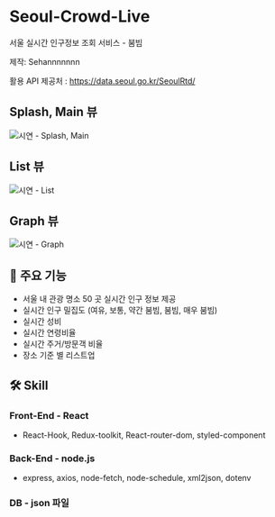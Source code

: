 # Seoul-Crowd-Live
서울 실시간 인구정보 조회 서비스 - 붐빔

제작: Sehannnnnnn

활용 API 제공처 : https://data.seoul.go.kr/SeoulRtd/

## Splash, Main 뷰 <br>
![시연 - Splash, Main](https://github.com/Sehannnnnnn/Seoul-Crowd-Live/assets/79133770/53ce4680-e87f-40c8-b183-bc8c3be5301d)

## List 뷰 <br>
![시연 - List](https://github.com/Sehannnnnnn/Seoul-Crowd-Live/assets/79133770/151b79b8-8993-4afb-88ad-73b8deed8014)

## Graph 뷰 <br>
![시연 - Graph](https://github.com/Sehannnnnnn/Seoul-Crowd-Live/assets/79133770/31a4df9a-71ab-49af-89da-946cffaec7ed)

## 🔭 주요 기능
- 서울 내 관광 명소 50 곳 실시간 인구 정보 제공
- 실시간 인구 밀집도 (여유, 보통, 약간 붐빔, 붐빔, 매우 붐빔)
- 실시간 성비
- 실시간 연령비율
- 실시간 주거/방문객 비율
- 장소 기준 별 리스트업

## 🛠️ Skill
### Front-End - React
- React-Hook, Redux-toolkit, React-router-dom, styled-component

### Back-End - node.js
- express, axios, node-fetch, node-schedule, xml2json, dotenv

### DB - json 파일
